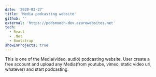 ```yaml
---
date: '2020-03-27'
title: 'Media podcasting website'
github: ''
external: 'https://podsmooch-dev.azurewebsites.net'
tech:
  - React
  - .Net
  - Bootstrap
showInProjects: true
---
```


This is one of the Media(video, audio) podcasting website. User create a free account and upload any Media(from youtube, vimeo, static video url, whatever) and start podcasting.
